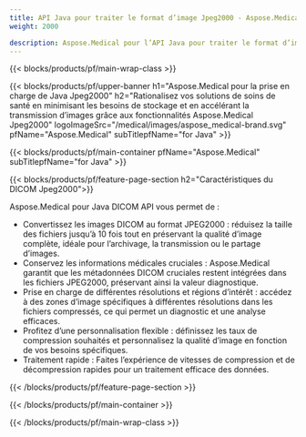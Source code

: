 ```yaml
---
title: API Java pour traiter le format d’image Jpeg2000 - Aspose.Medical
weight: 2000

description: Aspose.Medical pour l’API Java pour traiter le format d’image Jpeg2000
---
```


{{< blocks/products/pf/main-wrap-class >}}

{{< blocks/products/pf/upper-banner h1="Aspose.Medical pour la prise en charge de Java Jpeg2000" h2="Rationalisez vos solutions de soins de santé en minimisant les besoins de stockage et en accélérant la transmission d’images grâce aux fonctionnalités Aspose.Medical Jpeg2000" logoImageSrc="/medical/images/aspose_medical-brand.svg" pfName="Aspose.Medical" subTitlepfName="for Java" >}}

{{< blocks/products/pf/main-container pfName="Aspose.Medical" subTitlepfName="for Java" >}}

{{< blocks/products/pf/feature-page-section h2="Caractéristiques du DICOM Jpeg2000">}}

<p>Aspose.Medical pour Java DICOM API vous permet de :</p>

<ul>
<li>Convertissez les images DICOM au format JPEG2000 : réduisez la taille des fichiers jusqu’à 10 fois tout en préservant la qualité d’image complète, idéale pour l’archivage, la transmission ou le partage d’images.</li>
<li>Conservez les informations médicales cruciales : Aspose.Medical garantit que les métadonnées DICOM cruciales restent intégrées dans les fichiers JPEG2000, préservant ainsi la valeur diagnostique.</li>
<li>Prise en charge de différentes résolutions et régions d’intérêt : accédez à des zones d’image spécifiques à différentes résolutions dans les fichiers compressés, ce qui permet un diagnostic et une analyse efficaces.</li>
<li>Profitez d’une personnalisation flexible : définissez les taux de compression souhaités et personnalisez la qualité d’image en fonction de vos besoins spécifiques.</li>
<li>Traitement rapide : Faites l’expérience de vitesses de compression et de décompression rapides pour un traitement efficace des données.</li>
</ul>

{{< /blocks/products/pf/feature-page-section >}}

{{< /blocks/products/pf/main-container >}}

{{< /blocks/products/pf/main-wrap-class >}}